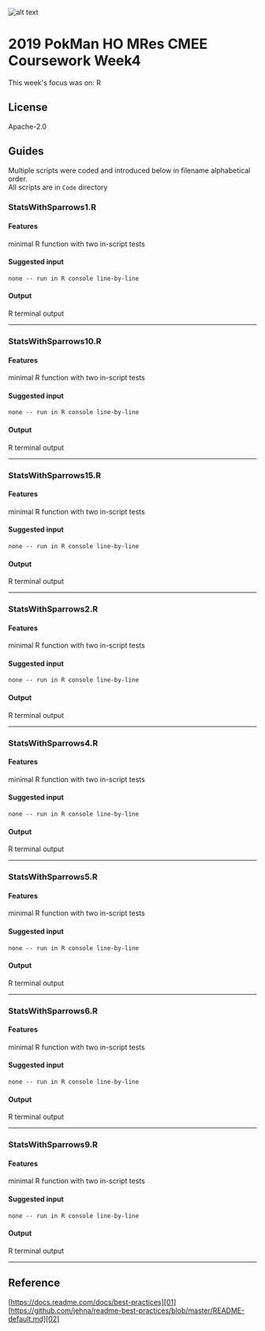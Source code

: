 ![alt text](https://unichoices.co.uk/wp-content/uploads/2015/09/Imperial-College-London.jpg)

# 2019 PokMan HO MRes CMEE Coursework Week4

This week's focus was on: R 

## License

Apache-2.0

## Guides

Multiple scripts were coded and introduced below in filename alphabetical order.  
All scripts are in `Code` directory

### StatsWithSparrows1.R

#### Features

minimal R function with two in-script tests

#### Suggested input

```
none -- run in R console line-by-line
```

#### Output

R terminal output
*****

### StatsWithSparrows10.R

#### Features

minimal R function with two in-script tests

#### Suggested input

```
none -- run in R console line-by-line
```

#### Output

R terminal output
*****

### StatsWithSparrows15.R

#### Features

minimal R function with two in-script tests

#### Suggested input

```
none -- run in R console line-by-line
```

#### Output

R terminal output
*****

### StatsWithSparrows2.R

#### Features

minimal R function with two in-script tests

#### Suggested input

```
none -- run in R console line-by-line
```

#### Output

R terminal output
*****

### StatsWithSparrows4.R

#### Features

minimal R function with two in-script tests

#### Suggested input

```
none -- run in R console line-by-line
```

#### Output

R terminal output
*****

### StatsWithSparrows5.R

#### Features

minimal R function with two in-script tests

#### Suggested input

```
none -- run in R console line-by-line
```

#### Output

R terminal output
*****

### StatsWithSparrows6.R

#### Features

minimal R function with two in-script tests

#### Suggested input

```
none -- run in R console line-by-line
```

#### Output

R terminal output
*****

### StatsWithSparrows9.R

#### Features

minimal R function with two in-script tests

#### Suggested input

```
none -- run in R console line-by-line
```

#### Output

R terminal output
*****

## Reference

[https://docs.readme.com/docs/best-practices][01]  
[https://github.com/jehna/readme-best-practices/blob/master/README-default.md][02]  

[01]:https://docs.readme.com/docs/best-practices
[02]:https://github.com/jehna/readme-best-practices/blob/master/README-default.md